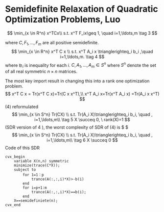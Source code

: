 

# Semidefinite Relaxation of Quadratic Optimization Problems, Luo

$$
\min_{x \in R^n} x^TCx\\
s.t.  x^T F_ix\geq 1, \quad i=1,\ldots,m \tag 3
$$

where  $C, F_1, \ldots, F_m$ are all positive semidefinite.
$$
\min_{x \in R^n} x^T C x \\
s.t. x^T A_i x \trianglerighteq_i b_i ,\quad i=1,\ldots,m. \tag 4
$$
where $\trianglerighteq_i$ is inequality for each $i$. $C, A_1,\ldots, A_m \in S^n$ where $S^n$ denote the set of all real symmetric $n \times n$ matrices.

The most key import result in changing this into a rank one optimization problem.
$$
x^T C x = Tr(x^T C x)=Tr(C x x^T),\\
x^T A_i x=Tr(x^T A_i x) =Tr(A_i x x^T)
$$
(4) reformulated
$$
\min_{x \in S^n} Tr(CX) \\
s.t. Tr(A_i X)\trianglerighteq_i b_i, \quad , i=1,\ldots,m\\ \tag 5
X \succeq 0, \ rank(X)=1
$$
(SDR version of  4 ), the worst complexity of SDR of (4) is $ $
$$
\min_{x \in S^n} Tr(CX) \\
s.t. Tr(A_i X)\trianglerighteq_i b_i, \quad , i=1,\ldots,m\\ \tag 6
X \succeq 0
$$
Code of this SDR

```mat
cvx_begin
	variable X(n,n) symmetric
	minimize(trace(C*X));
	subject to 
		for 1=1：p
			trance(A(:,:,i)*X)>-b(i)
		end
		for i=p+1:m
			trance(A(:,:,i)*X)==b(i);
		end
	X==semidefiniete(n);
cvx_end
```



